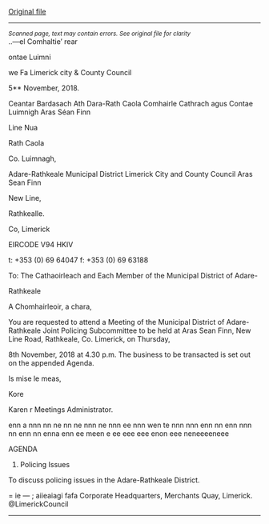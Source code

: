 [Original file](https://www.limerick.ie/sites/default/files/media/documents/2018-11/00%20Agenda%208th%20November%2C%202018.pdf)

---
*<small>Scanned page, text may contain errors. See original file for clarity</small>*  
..—el Comhaltie’ rear

ontae Luimni

we Fa Limerick city
& County Council

5** November, 2018.

Ceantar Bardasach Ath Dara-Rath Caola
Comhairle Cathrach agus Contae Luimnigh
Aras Séan Finn

Line Nua

Rath Caola

Co. Luimnagh,

Adare-Rathkeale Municipal District
Limerick City and County Council
Aras Sean Finn

New Line,

Rathkealle.

Co, Limerick

EIRCODE V94 HKIV

t: +353 (0) 69 64047
f: +353 (0) 69 63188

To: The Cathaoirleach and Each Member of the Municipal District of Adare-

Rathkeale

A Chomhairleoir, a chara,

You are requested to attend a Meeting of the Municipal District of Adare-Rathkeale Joint Policing
Subcommittee to be held at Aras Sean Finn, New Line Road, Rathkeale, Co. Limerick, on Thursday,

8th November, 2018 at 4.30 p.m. The business to be transacted is set out on the appended
Agenda.

Is mise le meas,

Kore

Karen r
Meetings Administrator.

enn a nnn nn ne nn ne nnn ne nnn ee nnn wen te nnn nnn enn nn enn nnn nn enn nn enna enn ee meen e ee eee eee enon eee neneeeeneee

AGENDA

1. Policing Issues

To discuss policing issues in the Adare-Rathkeale District.

= ie
— ; aiieaiagi fafa
Corporate Headquarters, Merchants Quay, Limerick. @LimerickCouncil


---
